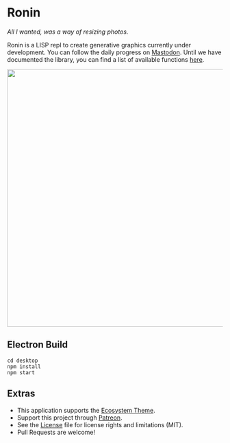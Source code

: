 # Ronin

_All I wanted, was a way of resizing photos._

Ronin is a LISP repl to create generative graphics currently under development. You can follow the daily progress on [Mastodon](https://merveilles.town/@neauoire/). Until we have documented the library, you can find a list of available functions [here](https://github.com/hundredrabbits/Ronin/blob/master/desktop/sources/scripts/library.js).

<img src='https://raw.githubusercontent.com/hundredrabbits/Ronin/master/PREVIEW.jpg' width='600'/>

## Electron Build

```
cd desktop
npm install
npm start
```

## Extras

- This application supports the [Ecosystem Theme](https://github.com/hundredrabbits/Themes).
- Support this project through [Patreon](https://patreon.com/100).
- See the [License](LICENSE.md) file for license rights and limitations (MIT).
- Pull Requests are welcome!

